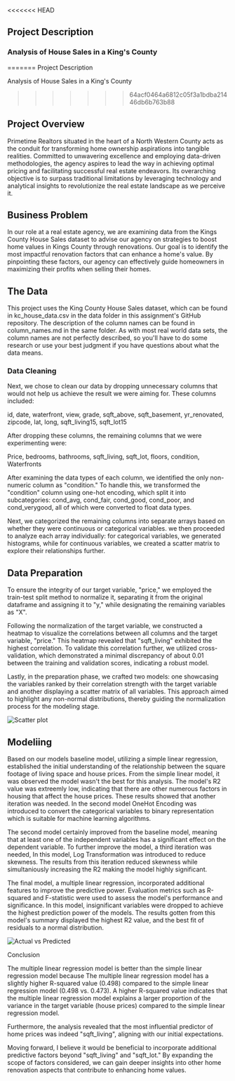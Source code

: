 <<<<<<< HEAD
## Project Description
### Analysis of House Sales in a King's County
=======
Project Description

Analysis of House Sales in a King's County
>>>>>>> 64acf0464a6812c05f3a1bdba21446db6b763b88


## Project Overview
Primetime Realtors situated in the heart of a North Western County acts as the conduit for transforming home ownership aspirations into tangible realities. Committed to unwavering excellence and employing data-driven methodologies, the agency aspires to lead the way in achieving optimal pricing and facilitating successful real estate endeavors. Its overarching objective is to surpass traditional limitations by leveraging technology and analytical insights to revolutionize the real estate landscape as we perceive it.


## Business Problem

In our role at a real estate agency, we are examining data from the Kings County House Sales dataset to advise our agency on strategies to boost home values in Kings County through renovations. Our goal is to identify the most impactful renovation factors that can enhance a home's value. By pinpointing these factors, our agency can effectively guide homeowners in maximizing their profits when selling their homes.


## The Data

This project uses the King County House Sales dataset, which can be found in kc_house_data.csv in the data folder in this assignment's GitHub repository. The description of the column names can be found in column_names.md in the same folder. As with most real world data sets, the column names are not perfectly described, so you'll have to do some research or use your best judgment if you have questions about what the data means.

### Data Cleaning

Next, we chose to clean our data by dropping unnecessary columns that would not help us achieve the result we were aiming for. These columns included:

id,
date,
waterfront,
view,
grade,
sqft_above,
sqft_basement,
yr_renovated,
zipcode,
lat,
long,
sqft_living15,
sqft_lot15

After dropping these columns, the remaining columns that we were experimenting were:

Price,
bedrooms,
bathrooms,
sqft_living,
sqft_lot,
floors,
condition,
Waterfronts

 
After examining the data types of each column, we identified the only non-numeric column as "condition." To handle this, we transformed the "condition" column using one-hot encoding, which split it into subcategories: cond_avg, cond_fair, cond_good, cond_poor, and cond_verygood, all of which were converted to float data types.

Next, we categorized the remaining columns into separate arrays based on whether they were continuous or categorical variables. we then proceeded to analyze each array individually: for categorical variables, we generated histograms, while for continuous variables, we created a scatter matrix to explore their relationships further.


## Data Preparation


To ensure the integrity of our target variable, "price," we employed the train-test split method to normalize it, separating it from the original dataframe and assigning it to "y," while designating the remaining variables as "X".

Following the normalization of the target variable, we constructed a heatmap to visualize the correlations between all columns and the target variable, "price." This heatmap revealed that "sqft_living" exhibited the highest correlation. To validate this correlation further, we  utilized cross-validation, which demonstrated a minimal discrepancy of about 0.01 between the training and validation scores, indicating a robust model.

Lastly, in the preparation phase, we crafted two models: one showcasing the variables ranked by their correlation strength with the target variable and another displaying a scatter matrix of all variables. This approach aimed to highlight any non-normal distributions, thereby guiding the normalization process for the modeling stage.

![Scatter plot](image-3.png)


## Modeliing


Based on our models baseline model, utilizing a simple linear regression, established the initial understanding of the relationship between the square footage of living space and house prices. From the simple linear model, it was observed the model wasn't the best for this analysis. The model's R2 value was extreemly low, indicating that there are other numerous factors in housing that affect the house prices. These results showed that another iteration was needed. In the second model OneHot Encoding was introduced to convert the categorical variables to binary representation which is suitable for machine learning algorithms. 

The second model certainly improved from the baseline model, meaning that at least one of the independent variables has a significant effect on the dependent variable. To further improve the model, a third iteration was needed, In this model, Log Transformation was introduced to reduce skewness. The results from this iteration reduced skewness while simultaniously increasing the R2 making the model highly significant. 

The final model, a multiple linear regression, incorporated additional features to improve the predictive power. Evaluation metrics such as R-squared and F-statistic were used to assess the model's performance and significance. In this model, insignificant variables were dropped to achieve the highest prediction power of the models. The results gotten from this model's summary displayed the highest R2 value, and the best fit of residuals to a normal distribution.

![Actual vs Predicted](image-4.png)


Conclusion

 The multiple linear regression model is better than the simple linear regression model because The multiple linear regression model has a slightly higher R-squared value (0.498) compared to the simple linear regression model (0.498 vs. 0.473). A higher R-squared value indicates that the multiple linear regression model explains a larger proportion of the variance in the target variable (house prices) compared to the simple linear regression model.

 Furthermore, the analysis revealed that the most influential predictor of home prices was indeed "sqft_living", aligning with our initial expectations. 

 Moving forward, I believe it would be beneficial to incorporate additional predictive factors beyond "sqft_living" and "sqft_lot." By expanding the scope of factors considered, we can gain deeper insights into other home renovation aspects that contribute to enhancing home values.














